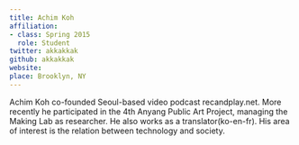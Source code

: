 ```yaml
---
title: Achim Koh
affiliation:
- class: Spring 2015
  role: Student
twitter: akkakkak
github: akkakkak
website: 
place: Brooklyn, NY
---
```

Achim Koh co-founded Seoul-based video podcast recandplay.net. More recently he participated in the 4th Anyang Public Art Project, managing the Making Lab as researcher. He also works as a translator(ko-en-fr). His area of interest is the relation between technology and society.